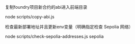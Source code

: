 复制foundry项目新合约的abi进入前端目录

node scripts/copy-abi.js


检查最新部署地址并且更新env变量（明确指定检查 Sepolia 网络）

node scripts/check-sepolia-addresses.js sepolia
